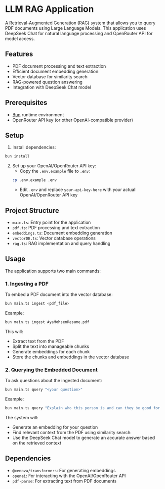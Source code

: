 # LLM RAG Application

A Retrieval-Augmented Generation (RAG) system that allows you to query PDF documents using Large Language Models. This application uses DeepSeek Chat for natural language processing and OpenRouter API for model access.

## Features

- PDF document processing and text extraction
- Efficient document embedding generation
- Vector database for similarity search
- RAG-powered question answering
- Integration with DeepSeek Chat model

## Prerequisites

- [Bun](https://bun.sh/) runtime environment
- OpenRouter API key (or other OpenAI-compatible provider)

## Setup

1. Install dependencies:

```bash
bun install
```

2. Set up your OpenAI/OpenRouter API key:
   - Copy the `.env.example` file to `.env`:
   ```bash
   cp .env.example .env
   ```
   - Edit `.env` and replace `your-api-key-here` with your actual OpenAI/OpenRouter API key

## Project Structure

- `main.ts`: Entry point for the application
- `pdf.ts`: PDF processing and text extraction
- `embeddings.ts`: Document embedding generation
- `vectorDB.ts`: Vector database operations
- `rag.ts`: RAG implementation and query handling

## Usage

The application supports two main commands:

### 1. Ingesting a PDF

To embed a PDF document into the vector database:

```bash
bun main.ts ingest <pdf_file>
```

Example:

```bash
bun main.ts ingest AyaMohsenResume.pdf
```

This will:

- Extract text from the PDF
- Split the text into manageable chunks
- Generate embeddings for each chunk
- Store the chunks and embeddings in the vector database

### 2. Querying the Embedded Document

To ask questions about the ingested document:

```bash
bun main.ts query "<your question>"
```

Example:

```bash
bun main.ts query "Explain who this person is and can they be good for game development?"
```

The system will:

- Generate an embedding for your question
- Find relevant context from the PDF using similarity search
- Use the DeepSeek Chat model to generate an accurate answer based on the retrieved context

## Dependencies

- `@xenova/transformers`: For generating embeddings
- `openai`: For interacting with the OpenAI/OpenRouter API
- `pdf-parse`: For extracting text from PDF documents
